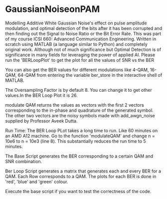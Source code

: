 # GaussianNoiseonPAM
Modelling Additive White Gaussian Noise's effect on pulse amplitude modulation, and optimal detection of the bits after it has been corrupted and then finding out the Signal to Noise Ratio or the Bit Error Rate. This was part of my course ICSI 660: Advanced Communication Engineering. Written in scratch using MATLAB (a language similar to Python) and completely original work. Although not of much significance but Optimal Detection is of significance in many fields for leveraging the power of applied AI.
Please run the 'BERLoopPlot' to get the plot for all the values of SNR vs the BER

You can also get the BER values for different modulations like 4-QAM, 16-QAM, 64-QAM from entering the variable ber_store in the interactive shell of MATLAB.

The Oversampling Factor is by default 8. You can change it to get other values.In the BER Loop Plot it is 26.

modulate QAM returns the values as vectors with the first 2 vectors corresponding to the in-phase and quadrature of the generated symbol. The other two vectors are the noisy symbols made with add_awgn_noise supplied by Professor Aveek Dutta.

Run Time:
The BER Loop PLot takes a long time to run. Like 60 minutes on an AMD A12 machine. Go to the function 'modulateQAM' and change n = 10e6 to n = 10e3 (line 8). This substantially reduces the run time to 5 minutes.

The Base Script generates the BER corresponding to a certain QAM and SNR combination.

Ber Loop Script generates a matrix that generates each and every BER for a QAM.
Each Row corresponds to a QAM.
The plots for each BER is done in 'red', 'blue' and 'green' colour.

Execute the base script if you want to test the correctness of the code.

